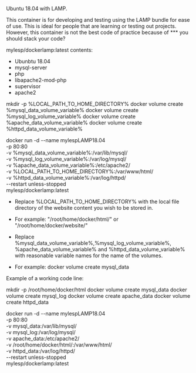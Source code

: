 Ubuntu 18.04 with LAMP.

This container is for developing and testing using the LAMP bundle for ease of use. This is ideal for people that are learning or testing out projects.
However, this container is not the best code of practice  because of *** you should stack your code?

mylesp/dockerlamp:latest
contents: 
  - Ubunbtu 18.04
  - mysql-server
  - php
  - libapache2-mod-php
  - supervisor
  - apache2
  
mkdir -p %LOCAL_PATH_TO_HOME_DIRECTORY%
docker volume create %mysql_data_volume_variable%
docker volume create %mysql_log_volume_variable%
docker volume create %apache_data_volume_variable%
docker volume create %httpd_data_volume_variable%

docker run -d --name mylespLAMP18.04 \
-p 80:80 \
-v %mysql_data_volume_variable%:/var/lib/mysql/ \
-v %mysql_log_volume_variable%:/var/log/mysql/ \
-v %apache_data_volume_variable%:/etc/apache2/ \
-v %LOCAL_PATH_TO_HOME_DIRECTORY%:/var/www/html/ \
-v %httpd_data_volume_variable%:/var/log/httpd/ \
--restart unless-stopped \
mylesp/dockerlamp:latest

- Replace %LOCAL_PATH_TO_HOME_DIRECTORY% with the local file directory of the website content you wish to be stored in.
- For example: "/root/home/docker/html/" or "/root/home/docker/website/"

- Replace %mysql_data_volume_variable%,%mysql_log_volume_variable%, %apache_data_volume_variable% and %httpd_data_volume_variable%
with reasonable variable names for the name of the volumes.
- For example: docker volume create mysql_data

Example of a working code line:

mkdir -p /root/home/docker/html
docker volume create mysql_data 
docker volume create mysql_log
docker volume create apache_data
docker volume create httpd_data

docker run -d --name mylespLAMP18.04 \
-p 80:80 \
-v mysql_data:/var/lib/mysql/ \
-v mysql_log:/var/log/mysql/ \
-v apache_data:/etc/apache2/ \
-v /root/home/docker/html/:/var/www/html/ \
-v httpd_data:/var/log/httpd/ \
--restart unless-stopped \
mylesp/dockerlamp:latest
